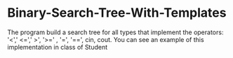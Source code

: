 # Binary-Search-Tree-With-Templates
The program build a search tree for all types that implement the operators:
'<',' <=',' >', '>=' , '=', '==', cin, cout.
You can see an example of this implementation in class of Student
